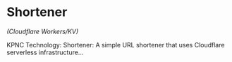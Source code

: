 
# Shortener

*(Cloudflare Workers/KV)*

KPNC Technology: Shortener: A simple URL shortener that uses Cloudflare serverless infrastructure...
